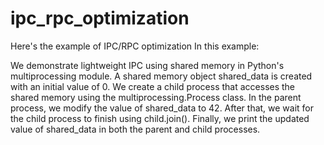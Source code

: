 # ipc_rpc_optimization
Here's the example of IPC/RPC optimization
In this example:

We demonstrate lightweight IPC using shared memory in Python's multiprocessing module.
A shared memory object shared_data is created with an initial value of 0.
We create a child process that accesses the shared memory using the multiprocessing.Process class.
In the parent process, we modify the value of shared_data to 42.
After that, we wait for the child process to finish using child.join().
Finally, we print the updated value of shared_data in both the parent and child processes.
